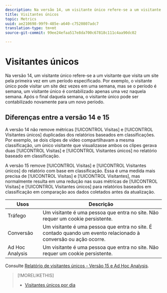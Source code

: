 ```yaml
---
description: Na versão 14, um visitante único refere-se a um visitante que visita um site pela primeira vez em um período especificado. Por exemplo, o visitante único pode visitar um site dez vezes em uma semana, mas se o período é semana, um visitante único é contabilizado apenas uma vez naquela semana. Após o final daquela semana, o visitante único pode ser contabilizado novamente para um novo período.
title: Visitantes únicos
topic: Metrics
uuid: ae210698-99f9-485e-a640-c7520807adc7
translation-type: tm+mt
source-git-commit: 99ee24efaa517e8da700c67818c111c4aa90dc02

---
```



# Visitantes únicos

Na versão 14, um visitante único refere-se a um visitante que visita um site pela primeira vez em um período especificado. Por exemplo, o visitante único pode visitar um site dez vezes em uma semana, mas se o período é semana, um visitante único é contabilizado apenas uma vez naquela semana. Após o final daquela semana, o visitante único pode ser contabilizado novamente para um novo período.

## Diferenças entre a versão 14 e 15

A versão 14 não remove métricas [!UICONTROL Visitas] e [!UICONTROL Visitantes únicos] duplicadas dos relatórios baseados em classificações. Por exemplo, se dois clipes de vídeo compartilhavam a mesma classificação, um único visitante que visualizasse ambos os clipes gerava duas [!UICONTROL Visitas] e [!UICONTROL Visitantes únicos] no relatório baseado em classificação.

A versão 15 remove [!UICONTROL Visitas] e [!UICONTROL Visitantes únicos] do relatório com base em classificação. Essa é uma medida mais precisa de [!UICONTROL Visitas] e [!UICONTROL Visitantes], mas normalmente resulta em uma redução nas suas métricas de [!UICONTROL Visitas] e [!UICONTROL Visitantes únicos] para relatórios baseados em classificação em comparação aos dados coletados antes da atualização.

| Usos | Descrição |
|---|---|
| Tráfego | Um visitante é uma pessoa que entra no site. Não requer um cookie persistente. |
| Conversão | Um visitante é uma pessoa que entra no site. É contado quando um evento relacionado à conversão ou ação ocorre. |
| Ad Hoc Analysis | Um visitante é uma pessoa que entra no site. Não requer um cookie persistente. |

Consulte [Relatório de visitantes únicos - Versão 15 e Ad Hoc Analysis](/help/components/c-variables/dimensionslist/reports-unique-visitors-v15-dsc.md).

>[!MORELIKETHIS]
>
>* [Visitantes únicos por dia](/help/components/c-variables/c-metrics/metrics-daily-unique-visitors.md)

